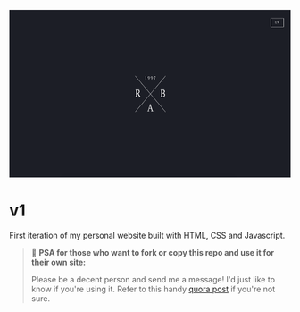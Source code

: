 <p align="center">
  <img src="Mainwebpage.png" width="550" height="300"/>
</p>

# v1

First iteration of my personal website built with HTML, CSS and Javascript.

> 📢 **PSA for those who want to fork or copy this repo and use it for their own site:**
>
> Please be a decent person and send me a message! I'd just like to know if you're using it. Refer to this handy [quora post](https://www.quora.com/Is-it-bad-to-copy-other-peoples-code) if you're not sure.
